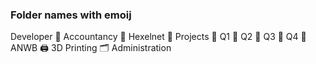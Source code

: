 ### Folder names with emoij

Developer
💸 Accountancy
👔 Hexelnet
🔬 Projects
📆 Q1
📅 Q2
📆 Q3
📆 Q4
🚽 ANWB
🖨️ 3D Printing
🗂️ Administration
